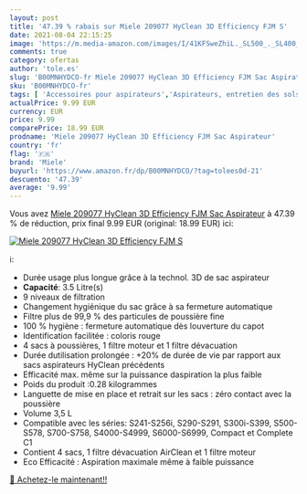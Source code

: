 ```yaml
---
layout: post
title: '47.39 % rabais sur Miele 209077 HyClean 3D Efficiency FJM S'
date: 2021-08-04 22:15:25
image: 'https://m.media-amazon.com/images/I/41KFSweZhiL._SL500_._SL400_.jpg'
comments: true
category: ofertas
author: 'tole.es'
slug: 'B00MNHYDCO-fr Miele 209077 HyClean 3D Efficiency FJM Sac Aspirateur'
sku: 'B00MNHYDCO-fr'
tags: [ 'Accessoires pour aspirateurs','Aspirateurs, entretien des sols et nettoyeurs de vitres','Cuisine et Maison','Sacs cylindriques pour aspirateurs','Sacs pour aspirateurs','miele', ]
actualPrice: 9.99 EUR
currency: EUR
price: 9.99
comparePrice: 18.99 EUR
prodname: 'Miele 209077 HyClean 3D Efficiency FJM Sac Aspirateur'
country: 'fr'
flag: '🇫🇷'
brand: 'Miele'
buyurl: 'https://www.amazon.fr/dp/B00MNHYDCO/?tag=tolees0d-21'
descuento: '47.39'
average: '9.99'
---
```


Vous avez [Miele 209077 HyClean 3D Efficiency FJM Sac Aspirateur](https://www.amazon.fr/dp/B00MNHYDCO/?tag=tolees0d-21)  à  47.39 % de réduction, prix final  9.99 EUR (original: 18.99 EUR) ici:

[![Miele 209077 HyClean 3D Efficiency FJM S](https://m.media-amazon.com/images/I/41KFSweZhiL._SL500_._SL400_.jpg)](https://www.amazon.fr/dp/B00MNHYDCO/?tag=tolees0d-21)

ℹ️:

- Durée usage plus longue grâce à la technol. 3D de sac aspirateur
- <b>Capacité</b>: 3.5 Litre(s)
- 9 niveaux de filtration
- Changement hygiénique du sac grâce à sa fermeture automatique
- Filtre plus de 99,9 % des particules de poussière fine
- 100 % hygiène : fermeture automatique dès louverture du capot
- Identification facilitée : coloris rouge
- 4 sacs à poussières, 1 filtre moteur et 1 filtre dévacuation
- Durée dutilisation prolongée : +20% de durée de vie par rapport aux sacs aspirateurs HyClean précédents
- Efficacité max. même sur la puissance daspiration la plus faible
- Poids du produit :0.28 kilogrammes
- Languette de mise en place et retrait sur les sacs : zéro contact avec la poussière
- Volume 3,5 L
- Compatible avec les séries: S241-S256i, S290-S291, S300i-S399, S500-S578, S700-S758, S4000-S4999, S6000-S6999, Compact et Complete C1
- Contient 4 sacs, 1 filtre dévacuation AirClean et 1 filtre moteur
- Eco Efficacité : Aspiration maximale même à faible puissance

[🛒 Achetez-le maintenant!!](https://www.amazon.fr/dp/B00MNHYDCO/?tag=tolees0d-21)
